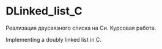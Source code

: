 # DLinked_list_C

Реализация двусвязного списка на Си. Курсовая работа.
 
Implementing a doubly linked list in C.
